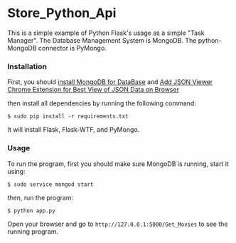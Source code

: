 # Store_Python_Api

This is a simple example of Python Flask's usage as a simple "Task Manager".
The Database Management System is MongoDB. 
The python-MongoDB connector is PyMongo.

### Installation

First, you should [install MongoDB for DataBase](https://docs.mongodb.com/manual/installation/) and [Add JSON Viewer Chrome Extension for Best View of JSON Data on Browser](https://chrome.google.com/webstore/detail/json-viewer/gbmdgpbipfallnflgajpaliibnhdgobh)

then install all dependencies by running the following command:

```
$ sudo pip install -r requirements.txt
```

It will install Flask, Flask-WTF, and PyMongo.

### Usage

To run the program, first you should make sure MongoDB is running, start it using:

```
$ sudo service mongod start
```

then, run the program:

```
$ python app.py
```

Open your browser and go to `http://127.0.0.1:5000/Get_Movies` to see the running program.

